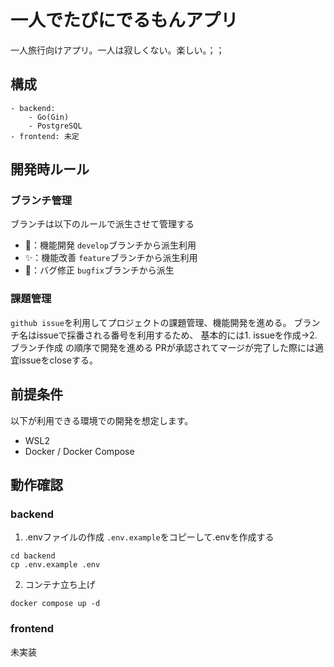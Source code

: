 # 一人でたびにでるもんアプリ
一人旅行向けアプリ。一人は寂しくない。楽しい。；；

## 構成
```
- backend: 
    - Go(Gin)
    - PostgreSQL
- frontend: 未定
```

## 開発時ルール
### ブランチ管理
ブランチは以下のルールで派生させて管理する
- 🚀：機能開発 `develop`ブランチから派生利用
- ✨：機能改善 `feature`ブランチから派生利用
- 🐛：バグ修正 `bugfix`ブランチから派生

### 課題管理
`github issue`を利用してプロジェクトの課題管理、機能開発を進める。
ブランチ名はissueで採番される番号を利用するため、
基本的には1. issueを作成→2. ブランチ作成 の順序で開発を進める
PRが承認されてマージが完了した際には適宜issueをcloseする。

## 前提条件
以下が利用できる環境での開発を想定します。
- WSL2
- Docker / Docker Compose

## 動作確認
### backend
1. .envファイルの作成
`.env.example`をコピーして.envを作成する
```
cd backend
cp .env.example .env
```
2. コンテナ立ち上げ
```
docker compose up -d
```

### frontend
未実装